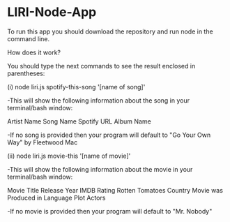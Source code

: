 # LIRI-Node-App
To run this app you should download the repository and run node in the command line.

How does it work?

You should type the next commands to see the result enclosed in parentheses:

(i) node liri.js spotify-this-song '[name of song]'

  -This will show the following information about the song in your terminal/bash window:

   Artist Name
   Song Name
   Spotify URL
   Album Name

  -If no song is provided then your program will default to "Go Your Own Way" by Fleetwood Mac

(ii) node liri.js movie-this '[name of movie]'

  -This will show the following information about the movie in your terminal/bash window:

   Movie Title
   Release Year
   IMDB Rating
   Rotten Tomatoes
   Country Movie was Produced in
   Language
   Plot
   Actors

  -If no movie is provided then your program will default to "Mr. Nobody"
